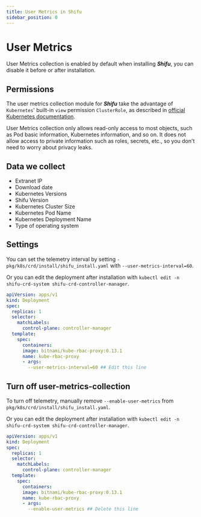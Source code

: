 ```yaml
---
title: User Metrics in Shifu
sidebar_position: 0
---
```


# User Metrics

User Metrics collection is enabled by default when installing ***Shifu***, you can disable it before or after installation.

## Permissions

The user metrics collection module for ***Shifu*** take the advantage of `Kubernetes`' built-in `view` permission `ClusterRole`, as described in [official Kubernetes documentation](https://kubernetes.io/zh-cn/docs/reference/access-authn-authz/rbac/#user-facing-roles).

User Metrics collection only allows read-only access to most objects, such as Pod basic information, Kubernetes information, and so on. It does not allow access to private information such as roles, secrets, etc., so you don't need to worry about privacy leaks.

## Data we collect

- Extranet IP
- Download date
- Kubernetes Versions
- Shifu Version
- Kubernetes Cluster Size
- Kubernetes Pod Name
- Kubernetes Deployment Name
- Type of operating system

## Settings

You can set the telemetry interval by setting `-pkg/k8s/crd/install/shifu_install.yaml` with `--user-metrics-interval=60`.

Or you can edit the deployment after installation with ``kubectl edit -n shifu-crd-system shifu-crd-controller-manager``.

```yaml
apiVersion: apps/v1
kind: Deployment
spec:
  replicas: 1
  selector:
    matchLabels:
      control-plane: controller-manager
  template:
    spec:
      containers:
      image: bitnami/kube-rbac-proxy:0.13.1
      name: kube-rbac-proxy
      - args:
        --user-metrics-interval=60 ## Edit this line
```

## Turn off user-metrics-collection

To turn off telemetry, manually remove `--enable-user-metrics` from `pkg/k8s/crd/install/shifu_install.yaml`.

Or you can edit the deployment after installation with ``kubectl edit -n shifu-crd-system shifu-crd-controller-manager``.

```yaml
apiVersion: apps/v1
kind: Deployment
spec:
  replicas: 1
  selector:
    matchLabels:
      control-plane: controller-manager
  template:
    spec:
      containers:
      image: bitnami/kube-rbac-proxy:0.13.1
      name: kube-rbac-proxy
      - args:
        --enable-user-metrics ## Delete this line
```
